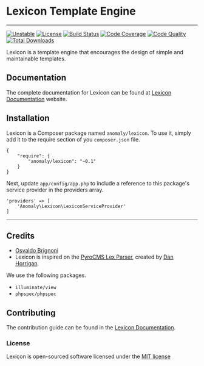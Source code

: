 # Lexicon Template Engine
___

[![Unstable](http://img.shields.io/badge/unstable-v0.1--alpha-orange.svg?style=flat)](https://packagist.org/packages/anomaly/lexicon)
[![License](https://img.shields.io/badge/license-MIT-brightgreen.svg?style=flat)](https://packagist.org/packages/anomaly/lexicon)
[![Build Status](http://img.shields.io/travis/anomalylabs/lexicon.svg?style=flat)](https://travis-ci.org/anomalylabs/lexicon)
[![Code Coverage](http://img.shields.io/codeclimate/coverage/github/anomalylabs/lexicon.svg?style=flat)](https://codeclimate.com/github/anomalylabs/lexicon)
[![Code Quality](http://img.shields.io/scrutinizer/g/anomalylabs/lexicon.svg?style=flat)](https://scrutinizer-ci.com/g/anomalylabs/lexicon/)
[![Total Downloads](http://img.shields.io/packagist/dt/anomaly/lexicon.svg?style=flat)](https://packagist.org/packages/anomaly/lexicon)

Lexicon is a template engine that encourages the design of simple and maintainable templates.

## Documentation

The complete documentation for Lexicon can be found at [Lexicon Documentation](http://lexicon.anomaly.is) website.

## Installation

Lexicon is a Composer package named `anomaly/lexicon`. To use it, simply add it to the require section of you `composer.json` file.

```language-php
{
    "require": {
        "anomaly/lexicon": "~0.1"
    }
}
```

Next, update `app/config/app.php` to include a reference to this package's service provider in the providers array.

```language-php
'providers' => [
    'Anomaly\Lexicon\LexiconServiceProvider'
]
```
___

## Credits

- [Osvaldo Brignoni](http://twitter.com/obrignoni)
- Lexicon is inspired on the [PyroCMS Lex Parser](https://github.com/pyrocms/lex), created by [Dan Horrigan](https://twitter.com/dhrrgn). 

We use the following packages.

- `illuminate/view`
- `phpspec/phpspec`

## Contributing

The contribution guide can be found in the [Lexicon Documentation](http://lexicon.anomaly.is/contributing).

### License

Lexicon is open-sourced software licensed under the [MIT license](http://opensource.org/licenses/MIT)